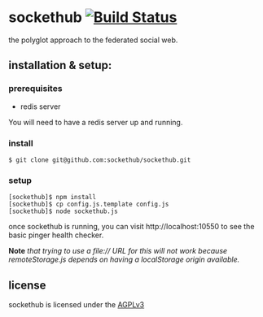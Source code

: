 sockethub [![Build Status](https://secure.travis-ci.org/sockethub/sockethub.png)](http://travis-ci.org/sockethub/sockethub)
=========

the polyglot approach to the federated social web.

installation & setup:
---------------------

### prerequisites

  * redis server

  You will need to have a redis server up and running.

### install

    $ git clone git@github.com:sockethub/sockethub.git

### setup

    [sockethub]$ npm install
    [sockethub]$ cp config.js.template config.js
    [sockethub]$ node sockethub.js

once sockethub is running, you can visit http://localhost:10550 to see the basic pinger health checker.

**Note** *that trying to use a file:// URL for this will not work because remoteStorage.js depends on having a localStorage origin available.*

license
-------
sockethub is licensed under the [AGPLv3](https://github.com/sockethub/sockethub/blob/master/LICENSE)
